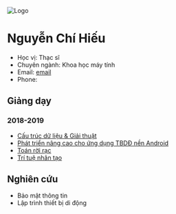 ![Logo](https://avatars3.githubusercontent.com/u/6291015?s=400&u=86edf488728068e1c1fa0ac3a5c75d57be59a40d&v=4)

# Nguyễn Chí Hiếu

- Học vị: Thạc sĩ
- Chuyên ngành: Khoa học máy tính
- Email: [email](nguyenchihieu@)
- Phone: 

## Giảng dạy

### 2018-2019

- [Cấu trúc dữ liệu & Giải thuật](https://hieuchnguyen.github.io/teaching/dsa)
- [Phát triển nâng cao cho ứng dụng TBDĐ nền Android](https://hieuchnguyen.github.io/teaching/android-advanced)
- [Toán rời rạc](https://hieuchnguyen.github.io/teaching/ds)
- [Trí tuệ nhân tạo](https://hieuchnguyen.github.io/teaching/ai)

## Nghiên cứu

- Bảo mật thông tin
- Lập trình thiết bị di động
